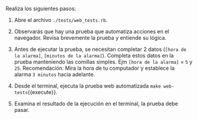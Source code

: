 Realiza los siguientes pasos:

1. Abre el archivo `./tests/web_tests.rb`.

2. Observarás que hay una prueba que automatiza acciones en el navegador. Revisa brevemente la prueba y entiende su lógica.

3. Antes de ejecutar la prueba, se necesitan completar 2 datos (`[hora de la alarma]`, `[minutos de la alarma]`). Completa estos datos en la prueba manteniendo las comillas simples. Ejm `[hora de la alarma]` = `5` y `25`.
Recomendación: Mira la hora de tu computador y establece la alarma `3 minutos` hacia adelante.

4. Desde el terminal, ejecuta la prueba web automatizada `make web-tests`{{execute}}.

5. Examina el resultado de la ejecución en el terminal, la prueba debe pasar.